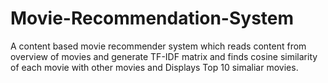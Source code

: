 # Movie-Recommendation-System
A content based movie recommender system which reads content from overview of movies and generate TF-IDF matrix and finds cosine similarity of each movie with other movies and Displays Top 10 simaliar movies.
